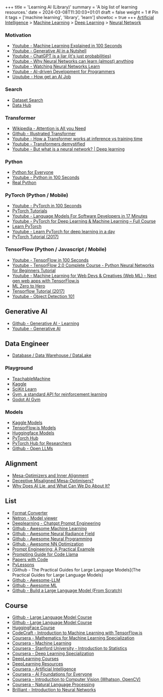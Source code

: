 +++
title = 'Learning AI (Library)'
summary = 'A big list of learning resources.'
date = 2024-03-08T11:30:03+01:01
draft = false
weight = 1 # Pin it
tags = ['machine learning', 'library', 'learn']
showtoc = true
+++
[Artificial Intelligence](https://en.wikipedia.org/wiki/Artificial_intelligence) >
[Machine Learning](https://en.wikipedia.org/wiki/Machine_learning) >
[Deep Learning](https://en.wikipedia.org/wiki/Deep_learning) >
[Neural Network](https://en.wikipedia.org/wiki/Neural_network_(machine_learning))

### Motivation
- [Youtube - Machine Learning Explained in 100 Seconds ](https://www.youtube.com/watch?v=PeMlggyqz0Y9)
- [Youtube - Generative AI in a Nutshell](https://www.youtube.com/watch?v=2IK3DFHRFfw)
- [Youtube - ChatGPT is a liar (it's just probabilities)](https://www.youtube.com/watch?v=m5iOW0llVMg&t=457s)
- [Youtube - Why Neural Networks can learn (almost) anything](https://www.youtube.com/watch?v=0QczhVg5HaI)
- [Youtube - Watching Neural Networks Learn](https://www.youtube.com/watch?v=TkwXa7Cvfr8)
- [Youtube - AI-driven Development for Programmers](https://www.youtube.com/watch?v=iO1mwxPNP5A)
- [Uoutube - How get an AI Job](https://www.youtube.com/watch?v=45bef40Ypi8)

### Search

- [Dataset Search](https://datasetsearch.research.google.com/)
- [Data Hub](https://datahub.io/)

### Transformer
- [Wikipedia - Attention is All you Need](https://en.wikipedia.org/wiki/Attention_Is_All_You_Need)
- [Github - Illustrated Transformer](https://jalammar.github.io/illustrated-transformer/)
- [Youtube - How a Transformer works at inference vs training time](https://www.youtube.com/watch?v=IGu7ivuy1Ag)
- [Youtube - Transformers demystified](https://www.youtube.com/watch?v=C6ZszXYPDDw)
- [Youtube - But what is a neural network? | Deep learning](https://www.youtube.com/watch?v=aircAruvnKk&list=PLZHQObOWTQDNU6R1_67000Dx_ZCJB-3pi)

### Python
- [Python for Everyone](https://www.py4e.com/)
- [Youtube - Python in 100 Seconds](https://www.youtube.com/watch?v=x7X9w_GIm1s/)
- [Real Python](https://realpython.com/)

### PyTorch (Python / Mobile)
- [Youtube - PyTorch in 100 Seconds](https://www.youtube.com/watch?v=ORMx45xqWkA/)
- [PyTorch Tutorials](https://pytorch.org/tutorials/)
- [Youtube - Language Models For Software Developers in 17 Minutes](https://www.youtube.com/watch?v=tL1zltXuHO8/)
- [Youtube - PyTorch for Deep Learning & Machine Learning – Full Course](https://www.youtube.com/watch?v=V_xro1bcAuA/)
- [Learn PyTorch](https://www.learnpytorch.io/)
- [Youtube - Learn PyTorch for deep learning in a day](https://www.youtube.com/watch?v=Z_ikDlimN6A)
- [PyTorch Tutorial (2017)](https://github.com/MorvanZhou/PyTorch-Tutorial)

### TensorFlow (Python / Javascript / Mobile)
- [Youtube - TensorFlow in 100 Seconds](https://www.youtube.com/watch?v=i8NETqtGHms)
- [Youtube - TensorFlow 2.0 Complete Course - Python Neural Networks for Beginners Tutorial](https://www.youtube.com/watch?v=tPYj3fFJGjk)
- [Youtube - Machine Learning for Web Devs & Creatives (Web ML) - Next gen web apps with TensorFlow.js](https://www.youtube.com/watch?v=TuYbgZ59Kpg&list=PLOU2XLYxmsILr3HQpqjLAUkIPa5EaZiui)
- [ML Zero to Hero](https://www.youtube.com/watch?v=KNAWp2S3w94&list=PLQY2H8rRoyvwWuPiWnuTDBHe7I0fMSsfO)
- [Tensorflow Tutorial (2017)](https://github.com/MorvanZhou/Tensorflow-Tutorial)
- [Youtube - Object Detection 101](https://www.youtube.com/watch?v=WgPbbWmnXJ8)

## Generative AI
- [Github - Generative AI - Learning](https://github.com/Yash-Kavaiya/GenAI-Learning)
- [Youtube - Generative AI](https://www.youtube.com/watch?v=mEsleV16qdo)

## Data Engineer
- [Database / Data Warehouse / DataLake](https://www.youtube.com/watch?v=-bSkREem8dM)

### Playground
- [TeachableMachine](https://teachablemachine.withgoogle.com/)
- [Kaggle](https://www.kaggle.com/)
- [SciKit Learn](https://scikit-learn.org/stable/index.html/)
- [Gym, a standard API for reinforcement learning](https://www.gymlibrary.dev/)
- [Godot AI Gym](https://lupoglaz.github.io/GodotAIGym/)

### Models
- [Kaggle Models](https://www.kaggle.com/models?tfhub-redirect=true&query=number&framework=tfJs)
- [TensorFlow.js Models](https://www.tensorflow.org/js/models)
- [Huggingface Models](https://huggingface.co/models)
- [PyTorch Hub](https://pytorch.org/hub/)
- [PyTorch Hub for Researchers](https://pytorch.org/hub/research-models)
- [Github - Open LLMs](https://github.com/eugeneyan/open-llms)

## Alignment
- [Mesa-Optimizers and Inner Alignment](https://www.youtube.com/watch?v=KUkHhVYv3jU)
- [Deceptive Misaligned Mesa-Optimisers?](https://www.youtube.com/watch?v=IeWljQw3UgQ)
- [Why Does AI Lie, and What Can We Do About It?](https://www.youtube.com/watch?v=w65p_IIp6JY)

## List
- [Format Converter](https://roboflow.com/formats/yolo-darknet-txt)
- [Netron - Model viewer](https://github.com/lutzroeder/netron?tab=readme-ov-file)
- [Deeplearning - Chatgpt Prompt Engineering](https://www.deeplearning.ai/short-courses/chatgpt-prompt-engineering-for-developers/)
- [Github - Awesome Machine Learning](https://github.com/josephmisiti/awesome-machine-learning)
- [Github - Awesome Neural Radiance Field](https://github.com/awesome-NeRF/awesome-NeRF/)
- [Github - Awesome Neural Programming](https://github.com/andrewliao11/awesome-neural-programming/)
- [Github - Awesome NN Optimization](https://github.com/harsh306/awesome-nn-optimization/)
- [Prompt Engineering: A Practical Example](https://realpython.com/practical-prompt-engineering/)
- [Prompting Guide for Code Llama](https://www.promptingguide.ai/models/code-llama.en/)
- [Papers with Code](https://paperswithcode.com/)
- [PyLessons](https://www.pylessons.com/)
- [Github - The Practical Guides for Large Language Models](The Practical Guides for Large Language Models)
- [Github - Awesome-LLM](https://github.com/Hannibal046/Awesome-LLM)
- [Github - Awesome ML](https://github.com/underlines/awesome-ml/tree/master)
- [Github - Build a Large Language Model (From Scratch)](https://github.com/rasbt/LLMs-from-scratch)

## Course
- [Github - Large Language Model Course](https://github.com/LouisShark/chatgpt_system_prompt/tree/a0c2ba77f6ede9c434378af7b4d81f228d9b5ff8/prompts/gpts/knowledge/LLM%20Course)
- [Github - Large Language Model Course](https://github.com/mlabonne/llm-course)
- [HuggingFace Course](https://huggingface.co/learn/nlp-course/chapter1/1)
- [CodeCraft - Introduction to Machine Learning with TensorFlow.js](https://codecraft.tv/courses/tensorflowjs/introduction/introduction/)
- [Coursera - Mathematics for Machine Learning Specialization](www.coursera.org/specializations/mathematics-machine-learning)
- [Coursera - Machine Learning](https://www.coursera.org/browse/data-science/machine-learning)
- [Coursera - Stanford University - Introduction to Statistics](https://www.coursera.org/learn/stanford-statistics)
- [Coursera - Deep Learning Specialization](https://www.coursera.org/specializations/deep-learning)
- [DeepLearning Courses](https://www.deeplearning.ai/courses/)
- [DeepLearning Resources](https://www.deeplearning.ai/resources/)
- [Coursera - Artificial Intelligence](https://www.coursera.org/courses?query=artificial%20intelligence)
- [Coursera - AI Foundations for Everyone](https://www.coursera.org/specializations/ai-foundations-for-everyone)
- [Coursera - Introduction to Computer Vision (Whatson, OpenCV)](https://www.coursera.org/learn/introduction-computer-vision-watson-opencv)
- [Coursera - Natural Language Processing](https://www.coursera.org/specializations/natural-language-processing)
- [Brilliant - Introduction to Neural Networks](https://brilliant.org/courses/intro-neural-networks/)
